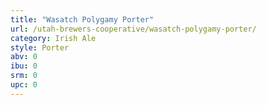 ```yaml
---
title: "Wasatch Polygamy Porter"
url: /utah-brewers-cooperative/wasatch-polygamy-porter/
category: Irish Ale
style: Porter
abv: 0
ibu: 0
srm: 0
upc: 0
---
```


